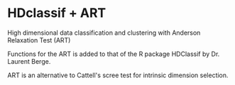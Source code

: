 # HDclassif + ART
High dimensional data classification and clustering with Anderson Relaxation Test (ART)

Functions for the ART is added to that of the R package HDClassif by Dr. Laurent Berge.

ART is an alternative to Cattell's scree test for intrinsic dimension selection.

